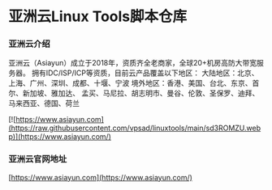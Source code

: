 # 亚洲云Linux Tools脚本仓库

### 亚洲云介绍

亚洲云（Asiayun）成立于2018年，资质齐全老商家，全球20+机房高防大带宽服务器。
拥有IDC/ISP/ICP等资质，目前云产品覆盖以下地区：
大陆地区：北京、上海、广州、深圳、成都、十堰、宁波
境外地区：香港、美国、台北、东京、首尔、新加坡、雅加达、
孟买、马尼拉、胡志明市、曼谷、伦敦、圣保罗、迪拜、
马来西亚、德国、荷兰

[![https://www.asiayun.com](https://raw.githubusercontent.com/vpsad/linuxtools/main/sd3ROMZU.webp)](https://www.asiayun.com/)

### 亚洲云官网地址

[https://www.asiayun.com](https://www.asiayun.com/)
